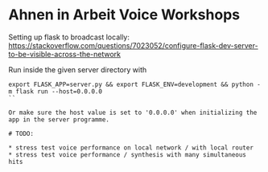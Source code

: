 # Ahnen in Arbeit Voice Workshops

Setting up flask to broadcast locally: https://stackoverflow.com/questions/7023052/configure-flask-dev-server-to-be-visible-across-the-network

Run inside the given server directory with

```
export FLASK_APP=server.py && export FLASK_ENV=development && python -m flask run --host=0.0.0.0
``

Or make sure the host value is set to '0.0.0.0' when initializing the app in the server programme.

# TODO:

* stress test voice performance on local network / with local router
* stress test voice performance / synthesis with many simultaneous hits
